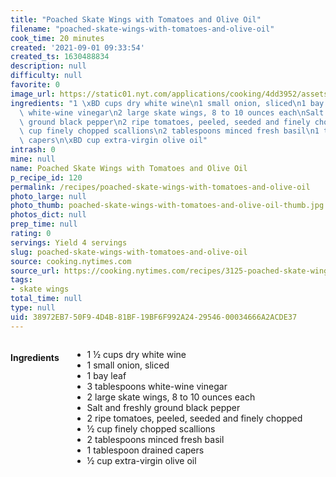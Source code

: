 ```yaml
---
title: "Poached Skate Wings with Tomatoes and Olive Oil"
filename: "poached-skate-wings-with-tomatoes-and-olive-oil"
cook_time: 20 minutes
created: '2021-09-01 09:33:54'
created_ts: 1630488834
description: null
difficulty: null
favorite: 0
image_url: https://static01.nyt.com/applications/cooking/4dd3952/assets/NYTCookingLogo.png
ingredients: "1 \xBD cups dry white wine\n1 small onion, sliced\n1 bay leaf\n3 tablespoons\
  \ white-wine vinegar\n2 large skate wings, 8 to 10 ounces each\nSalt and freshly\
  \ ground black pepper\n2 ripe tomatoes, peeled, seeded and finely chopped\n\xBD\
  \ cup finely chopped scallions\n2 tablespoons minced fresh basil\n1 tablespoon drained\
  \ capers\n\xBD cup extra-virgin olive oil"
intrash: 0
mine: null
name: Poached Skate Wings with Tomatoes and Olive Oil
p_recipe_id: 120
permalink: /recipes/poached-skate-wings-with-tomatoes-and-olive-oil
photo_large: null
photo_thumb: poached-skate-wings-with-tomatoes-and-olive-oil-thumb.jpg
photos_dict: null
prep_time: null
rating: 0
servings: Yield 4 servings
slug: poached-skate-wings-with-tomatoes-and-olive-oil
source: cooking.nytimes.com
source_url: https://cooking.nytimes.com/recipes/3125-poached-skate-wings-with-tomatoes-and-olive-oil?action=click&module=Global%20Search%20Recipe%20Card&pgType=search&rank=9
tags:
- skate wings
total_time: null
type: null
uid: 38972EB7-50F9-4D4B-81BF-19BF6F992A24-29546-00034666A2ACDE37
---
```

<div class="columns large-7 small-12" id="writeup">	</div><!-- #writeup -->
</div><!-- #row-one -->
<div class="row" id="row-two">	<div class="columns large-4 small-12" id="ingredients"><h4>Ingredients</h4><div class="box box-ingredients content"><ul>
<li>1 ½ cups dry white wine</li>
<li>1 small onion, sliced</li>
<li>1 bay leaf</li>
<li>3 tablespoons white-wine vinegar</li>
<li>2 large skate wings, 8 to 10 ounces each</li>
<li>Salt and freshly ground black pepper</li>
<li>2 ripe tomatoes, peeled, seeded and finely chopped</li>
<li>½ cup finely chopped scallions</li>
<li>2 tablespoons minced fresh basil</li>
<li>1 tablespoon drained capers</li>
<li>½ cup extra-virgin olive oil</li>
</ul>
</div>	</div>	<div class="columns large-6 small-12" id="directions">	</div>